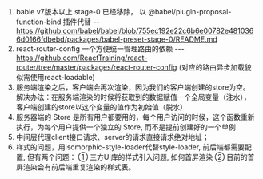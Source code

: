 1. bable v7版本以上 stage-0 已经移除， 以 @babel/plugin-proposal-function-bind 插件代替 -- https://github.com/babel/babel/blob/755ec192e22c6b6e00782e4810366d0166fdbebd/packages/babel-preset-stage-0/README.md
2. react-router-config 一个方便统一管理路由的依赖 ---https://github.com/ReactTraining/react-router/tree/master/packages/react-router-config (对应的路由异步加载貌似需使用react-loadable)
3. 服务端渲染之后，客户端会再次渲染，因为我们的客户端创建的store为空。解决办法：在服务端渲染的时候将获取到的数据赋值一个全局变量（注水），客户端创建的store以这个变量的值作为初始值（脱水）
4. 服务器端的 Store 是所有用户都要用的，每个用户访问的时候，这个函数重新执行，为每个用户提供一个独立的 Store, 而不是提前创建好的一个单例
5. 中间层代理client接口请求、server的请求直接请求绝对地址；
6. 样式的问题，用isomorphic-style-loader代替style-loader, 前后端都需要配置, 但有两个问题：
   ① 三方UI库的样式引入问题, 如何首屏渲染 ② 目前的首屏渲染会有前后端重复渲染的样式表。
